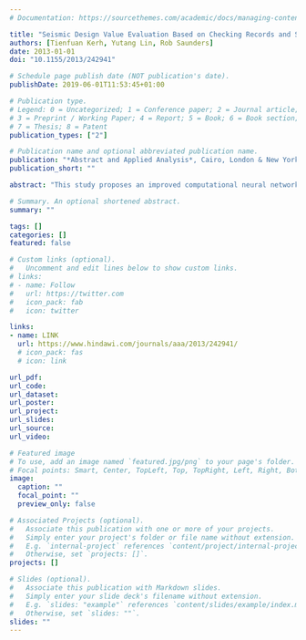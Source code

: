 ```yaml
---
# Documentation: https://sourcethemes.com/academic/docs/managing-content/

title: "Seismic Design Value Evaluation Based on Checking Records and Site Geological Conditions Using Artificial Neural Networks"
authors: [Tienfuan Kerh, Yutang Lin, Rob Saunders]
date: 2013-01-01
doi: "10.1155/2013/242941"

# Schedule page publish date (NOT publication's date).
publishDate: 2019-06-01T11:53:45+01:00

# Publication type.
# Legend: 0 = Uncategorized; 1 = Conference paper; 2 = Journal article;
# 3 = Preprint / Working Paper; 4 = Report; 5 = Book; 6 = Book section;
# 7 = Thesis; 8 = Patent
publication_types: ["2"]

# Publication name and optional abbreviated publication name.
publication: "*Abstract and Applied Analysis*, Cairo, London & New York: Hindawi Publishing Corporation, Article ID 242941 (online), 12 pages"
publication_short: ""

abstract: "This study proposes an improved computational neural network model that uses three seismic parameters (i.e., local magnitude, epicentral distance, and epicenter depth) and two geological conditions (i.e., shear wave velocity and standard penetration test value) as the inputs for predicting peak ground acceleration—the key element for evaluating earthquake response. Initial comparison results show that a neural network model with three neurons in the hidden layer can achieve relatively better performance based on the evaluation index of correlation coefficient or mean square error. This study further develops a new weight-based neural network model for estimating peak ground acceleration at unchecked sites. Four locations identified to have higher estimated peak ground accelerations than that of the seismic design value in the 24 subdivision zones are investigated in Taiwan. Finally, this study develops a new equation for the relationship of horizontal peak ground acceleration and focal distance by the curve fitting method. This equation represents seismic characteristics in Taiwan region more reliably and reasonably. The results of this study provide an insight into this type of nonlinear problem, and the proposed method may be applicable to other areas of interest around the world."

# Summary. An optional shortened abstract.
summary: ""

tags: []
categories: []
featured: false

# Custom links (optional).
#   Uncomment and edit lines below to show custom links.
# links:
# - name: Follow
#   url: https://twitter.com
#   icon_pack: fab
#   icon: twitter

links:
- name: LINK
  url: https://www.hindawi.com/journals/aaa/2013/242941/
  # icon_pack: fas
  # icon: link

url_pdf:
url_code:
url_dataset:
url_poster:
url_project:
url_slides:
url_source:
url_video:

# Featured image
# To use, add an image named `featured.jpg/png` to your page's folder. 
# Focal points: Smart, Center, TopLeft, Top, TopRight, Left, Right, BottomLeft, Bottom, BottomRight.
image:
  caption: ""
  focal_point: ""
  preview_only: false

# Associated Projects (optional).
#   Associate this publication with one or more of your projects.
#   Simply enter your project's folder or file name without extension.
#   E.g. `internal-project` references `content/project/internal-project/index.md`.
#   Otherwise, set `projects: []`.
projects: []

# Slides (optional).
#   Associate this publication with Markdown slides.
#   Simply enter your slide deck's filename without extension.
#   E.g. `slides: "example"` references `content/slides/example/index.md`.
#   Otherwise, set `slides: ""`.
slides: ""
---
```

